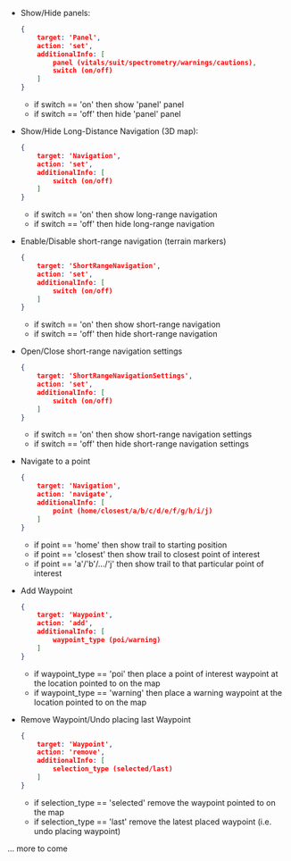 - Show/Hide panels:
    ```json
    {
        target: 'Panel',
        action: 'set',
        additionalInfo: [
            panel (vitals/suit/spectrometry/warnings/cautions),
            switch (on/off)
        ]
    }
    ```
    - if switch == 'on' then show 'panel' panel
    - if switch == 'off' then hide 'panel' panel

- Show/Hide Long-Distance Navigation (3D map):
    ```json
    {
        target: 'Navigation',
        action: 'set',
        additionalInfo: [
            switch (on/off)
        ]
    }
    ```
    - if switch == 'on' then show long-range navigation
    - if switch == 'off' then hide long-range navigation

- Enable/Disable short-range navigation (terrain markers)
    ```json
    {
        target: 'ShortRangeNavigation',
        action: 'set',
        additionalInfo: [
            switch (on/off)
        ]
    }
    ```
    - if switch == 'on' then show short-range navigation
    - if switch == 'off' then hide short-range navigation

- Open/Close short-range navigation settings
    ```json
    {
        target: 'ShortRangeNavigationSettings',
        action: 'set',
        additionalInfo: [
            switch (on/off)
        ]
    }
    ```
    - if switch == 'on' then show short-range navigation settings
    - if switch == 'off' then hide short-range navigation settings

- Navigate to a point
    ```json
    {
        target: 'Navigation',
        action: 'navigate',
        additionalInfo: [
            point (home/closest/a/b/c/d/e/f/g/h/i/j)
        ]
    }
    ```
    - if point == 'home' then show trail to starting position
    - if point == 'closest' then show trail to closest point of interest
    - if point == 'a'/'b'/.../'j' then show trail to that particular point of interest

- Add Waypoint
    ```json
    {
        target: 'Waypoint',
        action: 'add',
        additionalInfo: [
            waypoint_type (poi/warning)
        ]
    }
    ```
    - if waypoint_type == 'poi' then place a point of interest waypoint at the location pointed to on the map
    - if waypoint_type == 'warning' then place a warning waypoint at the location pointed to on the map

- Remove Waypoint/Undo placing last Waypoint
    ```json
    {
        target: 'Waypoint',
        action: 'remove',
        additionalInfo: [
            selection_type (selected/last)
        ]
    }
    ```
    - if selection_type == 'selected' remove the waypoint pointed to on the map
    - if selection_type == 'last' remove the latest placed waypoint (i.e. undo placing waypoint)

... more to come
